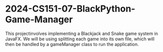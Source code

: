 # 2024-CS151-07-BlackPython-Game-Manager

This projectinvolves implementing a Blackjack and Snake game system in JavaFX. 
We will be using splitting each game into its own file, which will then be handled 
by a gameManager class to run the application.
